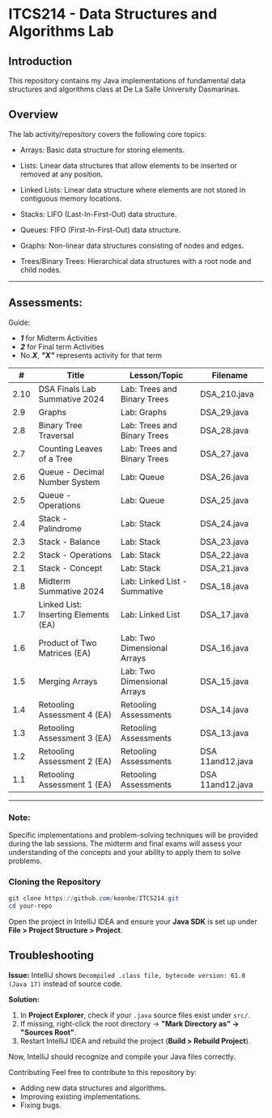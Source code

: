 # ITCS214 - Data Structures and Algorithms Lab

## Introduction
This repository contains my Java implementations of fundamental data structures and algorithms class at De La Salle University Dasmarinas.
## Overview
The lab activity/repository covers the following core topics:

- Arrays: Basic data structure for storing elements.
  
- Lists: Linear data structures that allow elements to be inserted or removed at any position.
  
- Linked Lists: Linear data structure where elements are not stored in contiguous memory locations.
  
- Stacks: LIFO (Last-In-First-Out) data structure.
  
- Queues: FIFO (First-In-First-Out) data structure.
  
- Graphs: Non-linear data structures consisting of nodes and edges.
  
- Trees/Binary Trees: Hierarchical data structures with a root node and child nodes.
---
## Assessments:
Guide: 
- ***1*** for Midterm Activities
- ***2*** for Final term Activities
- No.***X***, ***"X"*** represents activity for that term

| #  | Title                                   | Lesson/Topic                      | Filename |
|----|-----------------------------------------|------------------------------------|----------|
| 2.10  | DSA Finals Lab Summative 2024        | Lab: Trees and Binary Trees       | DSA_210.java      |
| 2.9  | Graphs                                | Lab: Graphs                       | DSA_29.java      |
| 2.8  | Binary Tree Traversal                 | Lab: Trees and Binary Trees       | DSA_28.java      |
| 2.7 | Counting Leaves of a Tree              | Lab: Trees and Binary Trees       | DSA_27.java      |
| 2.6 | Queue - Decimal Number System          | Lab: Queue                        | DSA_26.java      |
| 2.5 | Queue - Operations                     | Lab: Queue                        | DSA_25.java      |
| 2.4 | Stack - Palindrome                     | Lab: Stack                        | DSA_24.java      |
| 2.3 | Stack - Balance                        | Lab: Stack                        | DSA_23.java      |
| 2.2 | Stack - Operations                     | Lab: Stack                        | DSA_22.java      |
| 2.1 | Stack - Concept                        | Lab: Stack                        | DSA_21.java      |
| 1.8 | Midterm Summative 2024                 | Lab: Linked List - Summative      | DSA_18.java       |
| 1.7 | Linked List: Inserting Elements (EA)   | Lab: Linked List                  | DSA_17.java          |
| 1.6 | Product of Two Matrices (EA)           | Lab: Two Dimensional Arrays       | DSA_16.java           |
| 1.5 | Merging Arrays                         | Lab: Two Dimensional Arrays       | DSA_15.java          |
| 1.4 | Retooling Assessment 4 (EA)            | Retooling Assessments             | DSA_14.java          |
| 1.3 | Retooling Assessment 3 (EA)            | Retooling Assessments             | DSA_13.java        |
| 1.2 | Retooling Assessment 2 (EA)            | Retooling Assessments             | DSA 11and12.java      |
| 1.1 | Retooling Assessment 1 (EA)            | Retooling Assessments             | DSA 11and12.java      |

---
### Note:
Specific implementations and problem-solving techniques will be provided during the lab sessions.
The midterm and final exams will assess your understanding of the concepts and your ability to apply them to solve problems.

### **Cloning the Repository**
```powershell
git clone https://github.com/keonbe/ITCS214.git
cd your-repo
```

Open the project in IntelliJ IDEA and ensure your **Java SDK** is set up under **File > Project Structure > Project**.

## **Troubleshooting**
**Issue:** IntelliJ shows `Decompiled .class file, bytecode version: 61.0 (Java 17)` instead of source code.

**Solution:**
1. In **Project Explorer**, check if your `.java` source files exist under `src/`.
2. If missing, right-click the root directory → **"Mark Directory as" → "Sources Root"**.
3. Restart IntelliJ IDEA and rebuild the project (**Build > Rebuild Project**).

Now, IntelliJ should recognize and compile your Java files correctly.

Contributing Feel free to contribute to this repository by:
- Adding new data structures and algorithms.
- Improving existing implementations.
- Fixing bugs.
